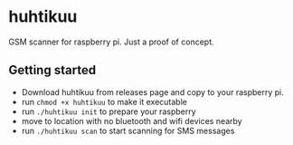 # huhtikuu
GSM scanner for raspberry pi. Just a proof of concept.

## Getting started

* Download huhtikuu from releases page and copy to your raspberry pi.
* run `chmod +x huhtikuu` to make it executable
* run `./huhtikuu init` to prepare your raspberry
* move to location with no bluetooth and wifi devices nearby
* run `./huhtikuu scan` to start scanning for SMS messages
